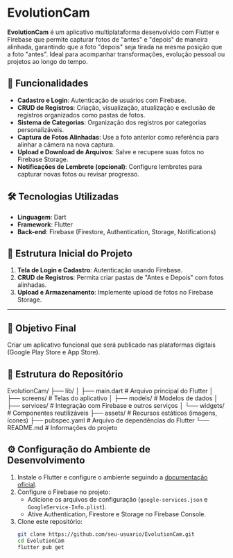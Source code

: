 # EvolutionCam

**EvolutionCam** é um aplicativo multiplataforma desenvolvido com Flutter e Firebase que permite capturar fotos de "antes" e "depois" de maneira alinhada, garantindo que a foto "depois" seja tirada na mesma posição que a foto "antes". Ideal para acompanhar transformações, evolução pessoal ou projetos ao longo do tempo.

## 🚀 Funcionalidades
- **Cadastro e Login**: Autenticação de usuários com Firebase.
- **CRUD de Registros**: Criação, visualização, atualização e exclusão de registros organizados como pastas de fotos.
- **Sistema de Categorias**: Organização dos registros por categorias personalizáveis.
- **Captura de Fotos Alinhadas**: Use a foto anterior como referência para alinhar a câmera na nova captura.
- **Upload e Download de Arquivos**: Salve e recupere suas fotos no Firebase Storage.
- **Notificações de Lembrete (opcional)**: Configure lembretes para capturar novas fotos ou revisar progresso.

## 🛠️ Tecnologias Utilizadas
- **Linguagem**: Dart  
- **Framework**: Flutter  
- **Back-end**: Firebase (Firestore, Authentication, Storage, Notifications)

## 📌 Estrutura Inicial do Projeto
1. **Tela de Login e Cadastro**: Autenticação usando Firebase.
2. **CRUD de Registros**: Permita criar pastas de "Antes e Depois" com fotos alinhadas.
3. **Upload e Armazenamento**: Implemente upload de fotos no Firebase Storage.


--------------------------------------------------------------------------------------------------------------------------

## 🌟 Objetivo Final
Criar um aplicativo funcional que será publicado nas plataformas digitais (Google Play Store e App Store).

## 📂 Estrutura do Repositório
EvolutionCam/ ├── lib/ │ ├── main.dart # Arquivo principal do Flutter │ ├── screens/ # Telas do aplicativo │ ├── models/ # Modelos de dados │ ├── services/ # Integração com Firebase e outros serviços │ └── widgets/ # Componentes reutilizáveis ├── assets/ # Recursos estáticos (imagens, ícones) ├── pubspec.yaml # Arquivo de dependências do Flutter └── README.md # Informações do projeto


## ⚙️ Configuração do Ambiente de Desenvolvimento
1. Instale o Flutter e configure o ambiente seguindo a [documentação oficial](https://docs.flutter.dev/get-started/install).
2. Configure o Firebase no projeto:
   - Adicione os arquivos de configuração (`google-services.json` e `GoogleService-Info.plist`).
   - Ative Authentication, Firestore e Storage no Firebase Console.
3. Clone este repositório:
   ```bash
   git clone https://github.com/seu-usuario/EvolutionCam.git
   cd EvolutionCam
   flutter pub get
